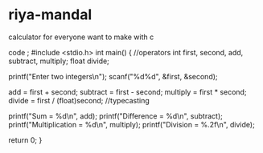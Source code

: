 # riya-mandal
calculator for everyone
want to make with c

code ;
#include <stdio.h>
int main()
{
//operators
   int first, second, add, subtract, multiply;
   float divide;
 
   printf("Enter two integers\n");
   scanf("%d%d", &first, &second);
 
   add = first + second;
   subtract = first - second;
   multiply = first * second;
   divide = first / (float)second;   //typecasting

   printf("Sum = %d\n", add);
   printf("Difference = %d\n", subtract);
   printf("Multiplication = %d\n", multiply);
   printf("Division = %.2f\n", divide);
 
   return 0;
}
